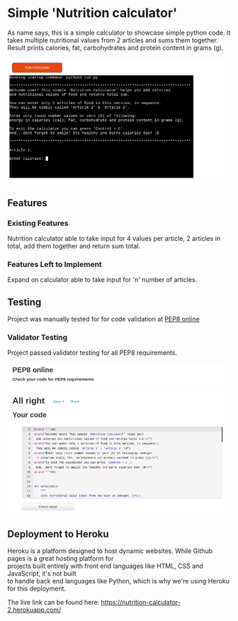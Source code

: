 # Simple 'Nutrition calculator'

As name says, this is a simple calculator to showcase simple python code.
It takes multiple nutritional values from 2 articles and sums them together.
Result prints calories, fat, carbohydrates and protein content in grams (g).

![Responsive Mockup](/heroku.jpeg)

## Features 

### Existing Features

Nutrition calculator able to take input for 4 values per article, 2 articles in total, add them together and return sum total.

### Features Left to Implement

Expand on calculator able to take input for 'n' number of articles.

## Testing 

Project was manually tested for for code validation at [PEP8 online](http://pep8online.com)

### Validator Testing 

Project passed validator testing for all PEP8 requirements.

![Validator Testing](/PEP8.jpeg)

## Deployment to Heroku

Heroku is a platform designed to host dynamic websites. While Github pages is a great hosting platform for  
projects built entirely with front end languages  like HTML, CSS and JavaScript, it's not built  
to handle back end languages like Python, which  is why we're using Heroku for this deployment. 

The live link can be found here: https://nutrition-calculator-2.herokuapp.com/